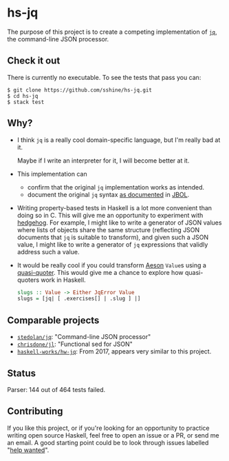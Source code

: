 # hs-jq

The purpose of this project is to create a competing implementation of
[`jq`][1], the command-line JSON processor.

## Check it out

There is currently no executable. To see the tests that pass you can:

```
$ git clone https://github.com/sshine/hs-jq.git
$ cd hs-jq
$ stack test
```

## Why?

 - I think `jq` is a really cool domain-specific language, but I'm really bad
   at it.

   Maybe if I write an interpreter for it, I will become better at it.
 - This implementation can
    - confirm that the original `jq` implementation works as intended.
    - document the original `jq` syntax [as documented][8] in [JBOL][7].
 - Writing property-based tests in Haskell is a lot more convenient than
   doing so in C. This will give me an opportunity to experiment with
   [hedgehog][2]. For example, I might like to write a generator of JSON
   values where lists of objects share the same structure (reflecting JSON
   documents that `jq` is suitable to transform), and given such a JSON
   value, I might like to write a generator of `jq` expressions that validly
   address such a value.
 - It would be really cool if you could transform [Aeson][3] `Value`s using a
   [quasi-quoter][4]. This would give me a chance to explore how quasi-quoters
   work in Haskell.

   ```haskell
   slugs :: Value -> Either JqError Value
   slugs = [jq| [ .exercises[] | .slug ] |]
   ```

## Comparable projects

 - [`stedolan/jq`][1]: "Command-line JSON processor"
 - [`chrisdone/jl`][5]: "Functional sed for JSON"
 - [`haskell-works/hw-jq`][6]: From 2017, appears very similar to this project.

## Status

Parser: 144 out of 464 tests failed.

## Contributing

If you like this project, or if you're looking for an opportunity to
practice writing open source Haskell, feel free to open an issue or a PR, or
send me an email. A good starting point could be to look through issues
labelled "[help wanted][9]".

[1]: https://github.com/stedolan/jq
[2]: http://hackage.haskell.org/package/hedgehog
[3]: http://hackage.haskell.org/package/aeson
[4]: https://wiki.haskell.org/Quasiquotation
[5]: https://github.com/chrisdone/jl
[6]: https://github.com/haskell-works/hw-jq
[7]: https://github.com/fadado/JBOL
[8]: https://github.com/fadado/JBOL/blob/master/doc/JQ-language-grammar.md
[9]: https://github.com/sshine/hs-jq/issues?q=is%3Aopen+is%3Aissue+label%3A%22help+wanted%22
